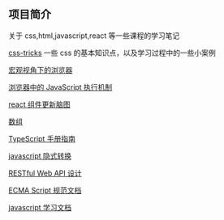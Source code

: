 ## 项目简介

关于 css,html,javascript,react 等一些课程的学习笔记

[css-tricks](https://css-tricks.com/)
一些 css 的基本知识点，以及学习过程中的一些小案例

[宏观视角下的浏览器](https://naotu.baidu.com/file/0bc5ef67aa7fcc7504275a308fdf8854)

[浏览器中的 JavaScript 执行机制](https://naotu.baidu.com/file/1aba3323f3753eb8909c43339d037d3d)

[react 组件更新脑图](https://naotu.baidu.com/file/852133c6a8787c66b58809e4528f92eb)

[数组](https://naotu.baidu.com/file/96acc86fd12d29f514004b5f6968c2de)

[TypeScript 手册指南](https://www.tslang.cn/docs/handbook/basic-types.html)

[javascript 隐式转换](https://jsisweird.com/)

[RESTful Web API 设计](https://docs.microsoft.com/en-us/azure/architecture/best-practices/api-design#conform-to-http-semantics)

[ECMA Script 规范文档](https://262.ecma-international.org/)

[javascript 学习文档](https://sinaad.github.io/)
